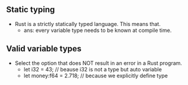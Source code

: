 ## Static typing
- Rust is a strictly statically typed language. This means that.
  - ans: every variable type needs to be known at compile time.
## Valid variable types
- Select the option that does NOT result in an error in a Rust program.
  - let i32 = 43; // beause i32 is not a type but auto variable
  - let money:f64 = 2.718; // because we explicitly define type
